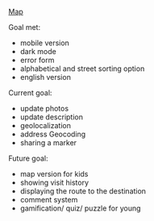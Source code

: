 [Map](https://elseebb.github.io/map_szcz/)

Goal met:
- mobile version
- dark mode
- error form
- alphabetical and street sorting option 
- english version

Current goal:
- update photos
- update description
- geolocalization
- address Geocoding
- sharing a marker

Future goal:
- map version for kids
- showing visit history
- displaying the route to the destination
- comment system
- gamification/ quiz/ puzzle for young